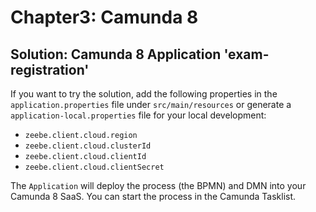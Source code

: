 # Chapter3: Camunda 8

## Solution: Camunda 8 Application 'exam-registration'

If you want to try the solution, add the following properties in the `application.properties` file under
`src/main/resources` or generate a `application-local.properties` file for your local development:

- `zeebe.client.cloud.region`
- `zeebe.client.cloud.clusterId`
- `zeebe.client.cloud.clientId`
- `zeebe.client.cloud.clientSecret`

The `Application` will deploy the process (the BPMN) and DMN into your Camunda 8 SaaS.
You can start the process in the Camunda Tasklist.